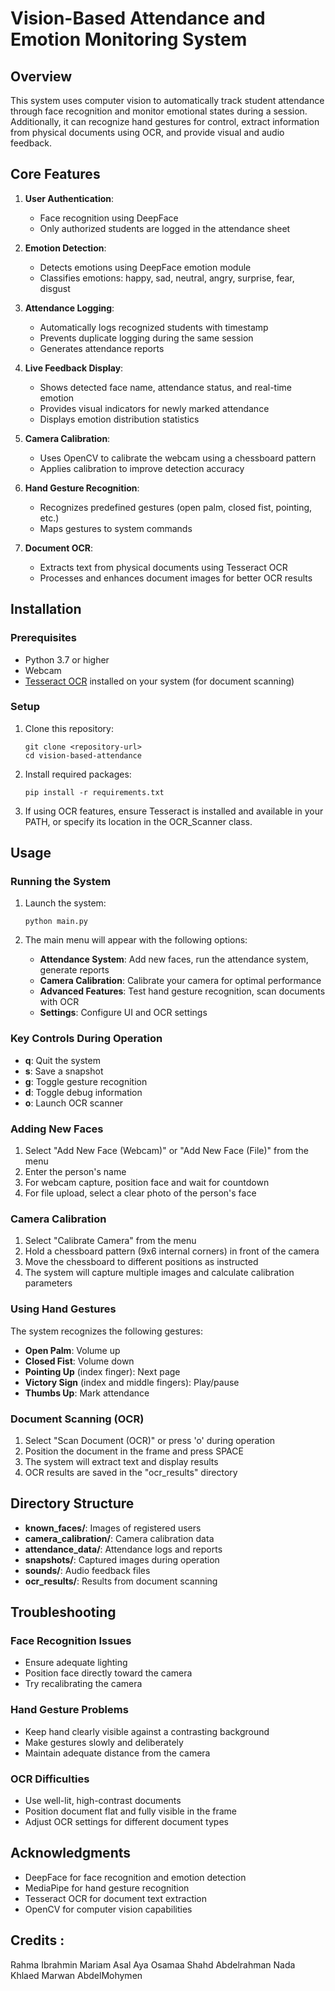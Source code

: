 # Vision-Based Attendance and Emotion Monitoring System

## Overview
This system uses computer vision to automatically track student attendance through face recognition and monitor emotional states during a session. Additionally, it can recognize hand gestures for control, extract information from physical documents using OCR, and provide visual and audio feedback.

## Core Features
1. **User Authentication**:
   - Face recognition using DeepFace
   - Only authorized students are logged in the attendance sheet

2. **Emotion Detection**:
   - Detects emotions using DeepFace emotion module
   - Classifies emotions: happy, sad, neutral, angry, surprise, fear, disgust

3. **Attendance Logging**:
   - Automatically logs recognized students with timestamp
   - Prevents duplicate logging during the same session
   - Generates attendance reports

4. **Live Feedback Display**:
   - Shows detected face name, attendance status, and real-time emotion
   - Provides visual indicators for newly marked attendance
   - Displays emotion distribution statistics

5. **Camera Calibration**:
   - Uses OpenCV to calibrate the webcam using a chessboard pattern
   - Applies calibration to improve detection accuracy

6. **Hand Gesture Recognition**:
   - Recognizes predefined gestures (open palm, closed fist, pointing, etc.)
   - Maps gestures to system commands

7. **Document OCR**:
   - Extracts text from physical documents using Tesseract OCR
   - Processes and enhances document images for better OCR results

## Installation

### Prerequisites
- Python 3.7 or higher
- Webcam
- [Tesseract OCR](https://github.com/tesseract-ocr/tesseract) installed on your system (for document scanning)

### Setup
1. Clone this repository:
   ```
   git clone <repository-url>
   cd vision-based-attendance
   ```

2. Install required packages:
   ```
   pip install -r requirements.txt
   ```

3. If using OCR features, ensure Tesseract is installed and available in your PATH, or specify its location in the OCR_Scanner class.

## Usage

### Running the System
1. Launch the system:
   ```
   python main.py
   ```

2. The main menu will appear with the following options:
   - **Attendance System**: Add new faces, run the attendance system, generate reports
   - **Camera Calibration**: Calibrate your camera for optimal performance
   - **Advanced Features**: Test hand gesture recognition, scan documents with OCR
   - **Settings**: Configure UI and OCR settings

### Key Controls During Operation
- **q**: Quit the system
- **s**: Save a snapshot
- **g**: Toggle gesture recognition
- **d**: Toggle debug information
- **o**: Launch OCR scanner

### Adding New Faces
1. Select "Add New Face (Webcam)" or "Add New Face (File)" from the menu
2. Enter the person's name
3. For webcam capture, position face and wait for countdown
4. For file upload, select a clear photo of the person's face

### Camera Calibration
1. Select "Calibrate Camera" from the menu
2. Hold a chessboard pattern (9x6 internal corners) in front of the camera
3. Move the chessboard to different positions as instructed
4. The system will capture multiple images and calculate calibration parameters

### Using Hand Gestures
The system recognizes the following gestures:
- **Open Palm**: Volume up
- **Closed Fist**: Volume down
- **Pointing Up** (index finger): Next page
- **Victory Sign** (index and middle fingers): Play/pause
- **Thumbs Up**: Mark attendance

### Document Scanning (OCR)
1. Select "Scan Document (OCR)" or press 'o' during operation
2. Position the document in the frame and press SPACE
3. The system will extract text and display results
4. OCR results are saved in the "ocr_results" directory

## Directory Structure
- **known_faces/**: Images of registered users
- **camera_calibration/**: Camera calibration data
- **attendance_data/**: Attendance logs and reports
- **snapshots/**: Captured images during operation
- **sounds/**: Audio feedback files
- **ocr_results/**: Results from document scanning

## Troubleshooting

### Face Recognition Issues
- Ensure adequate lighting
- Position face directly toward the camera
- Try recalibrating the camera

### Hand Gesture Problems
- Keep hand clearly visible against a contrasting background
- Make gestures slowly and deliberately
- Maintain adequate distance from the camera

### OCR Difficulties
- Use well-lit, high-contrast documents
- Position document flat and fully visible in the frame
- Adjust OCR settings for different document types

## Acknowledgments
- DeepFace for face recognition and emotion detection
- MediaPipe for hand gesture recognition
- Tesseract OCR for document text extraction
- OpenCV for computer vision capabilities

## Credits :
Rahma Ibrahmin 
Mariam Asal 
Aya Osamaa
Shahd Abdelrahman 
Nada Khlaed 
Marwan AbdelMohymen
